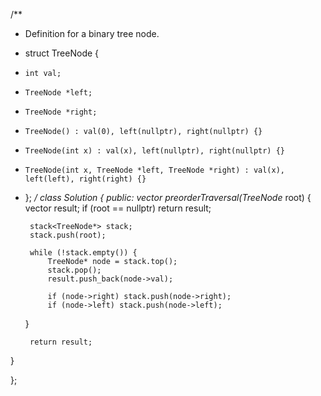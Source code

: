 /**
 * Definition for a binary tree node.
 * struct TreeNode {
 *     int val;
 *     TreeNode *left;
 *     TreeNode *right;
 *     TreeNode() : val(0), left(nullptr), right(nullptr) {}
 *     TreeNode(int x) : val(x), left(nullptr), right(nullptr) {}
 *     TreeNode(int x, TreeNode *left, TreeNode *right) : val(x), left(left), right(right) {}
 * };
 */
class Solution 
{
public:
    vector<int> preorderTraversal(TreeNode* root) 
    {
        vector<int> result;
        if (root == nullptr) return result;

        stack<TreeNode*> stack;
        stack.push(root);

        while (!stack.empty()) {
            TreeNode* node = stack.top();
            stack.pop();
            result.push_back(node->val);

            if (node->right) stack.push(node->right);
            if (node->left) stack.push(node->left);
    }

        return result;
 }

};

